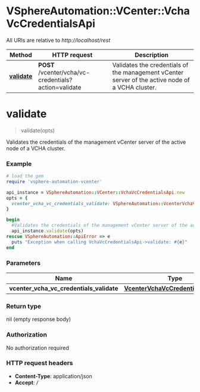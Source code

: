 # VSphereAutomation::VCenter::VchaVcCredentialsApi

All URIs are relative to *http://localhost/rest*

Method | HTTP request | Description
------------- | ------------- | -------------
[**validate**](VchaVcCredentialsApi.md#validate) | **POST** /vcenter/vcha/vc-credentials?action&#x3D;validate | Validates the credentials of the management vCenter server of the active node of a VCHA cluster.


# **validate**
> validate(opts)

Validates the credentials of the management vCenter server of the active node of a VCHA cluster.

### Example
```ruby
# load the gem
require 'vsphere-automation-vcenter'

api_instance = VSphereAutomation::VCenter::VchaVcCredentialsApi.new
opts = {
  vcenter_vcha_vc_credentials_validate: VSphereAutomation::VcenterVchaVcCredentialsValidate.new # VcenterVchaVcCredentialsValidate | 
}

begin
  #Validates the credentials of the management vCenter server of the active node of a VCHA cluster.
  api_instance.validate(opts)
rescue VSphereAutomation::ApiError => e
  puts "Exception when calling VchaVcCredentialsApi->validate: #{e}"
end
```

### Parameters

Name | Type | Description  | Notes
------------- | ------------- | ------------- | -------------
 **vcenter_vcha_vc_credentials_validate** | [**VcenterVchaVcCredentialsValidate**](VcenterVchaVcCredentialsValidate.md)|  | [optional] 

### Return type

nil (empty response body)

### Authorization

No authorization required

### HTTP request headers

 - **Content-Type**: application/json
 - **Accept**: */*



